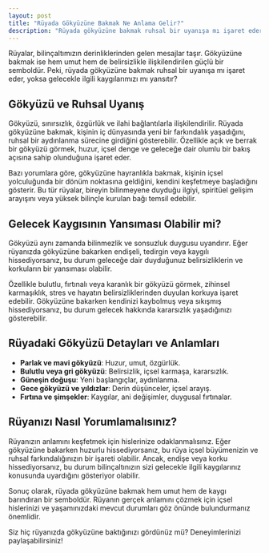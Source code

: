 ```yaml
---
layout: post
title: "Rüyada Gökyüzüne Bakmak Ne Anlama Gelir?"
description: "Rüyada gökyüzüne bakmak ruhsal bir uyanışa mı işaret eder, yoksa gelecekle ilgili kaygılarımızı mı yansıtır?"
---
```


Rüyalar, bilinçaltımızın derinliklerinden gelen mesajlar taşır. Gökyüzüne bakmak ise hem umut hem de belirsizlikle ilişkilendirilen güçlü bir semboldür. Peki, rüyada gökyüzüne bakmak ruhsal bir uyanışa mı işaret eder, yoksa gelecekle ilgili kaygılarımızı mı yansıtır?

## Gökyüzü ve Ruhsal Uyanış

Gökyüzü, sınırsızlık, özgürlük ve ilahi bağlantılarla ilişkilendirilir. Rüyada gökyüzüne bakmak, kişinin iç dünyasında yeni bir farkındalık yaşadığını, ruhsal bir aydınlanma sürecine girdiğini gösterebilir. Özellikle açık ve berrak bir gökyüzü görmek, huzur, içsel denge ve geleceğe dair olumlu bir bakış açısına sahip olunduğuna işaret eder.

Bazı yorumlara göre, gökyüzüne hayranlıkla bakmak, kişinin içsel yolculuğunda bir dönüm noktasına geldiğini, kendini keşfetmeye başladığını gösterir. Bu tür rüyalar, bireyin bilinmeyene duyduğu ilgiyi, spiritüel gelişim arayışını veya yüksek bilinçle kurulan bağı temsil edebilir.

## Gelecek Kaygısının Yansıması Olabilir mi?

Gökyüzü aynı zamanda bilinmezlik ve sonsuzluk duygusu uyandırır. Eğer rüyanızda gökyüzüne bakarken endişeli, tedirgin veya kaygılı hissediyorsanız, bu durum geleceğe dair duyduğunuz belirsizliklerin ve korkuların bir yansıması olabilir.

Özellikle bulutlu, fırtınalı veya karanlık bir gökyüzü görmek, zihinsel karmaşıklık, stres ve hayatın belirsizliklerinden duyulan korkuya işaret edebilir. Gökyüzüne bakarken kendinizi kaybolmuş veya sıkışmış hissediyorsanız, bu durum gelecek hakkında kararsızlık yaşadığınızı gösterebilir.

## Rüyadaki Gökyüzü Detayları ve Anlamları

- **Parlak ve mavi gökyüzü**: Huzur, umut, özgürlük.
- **Bulutlu veya gri gökyüzü**: Belirsizlik, içsel karmaşa, kararsızlık.
- **Güneşin doğuşu**: Yeni başlangıçlar, aydınlanma.
- **Gece gökyüzü ve yıldızlar**: Derin düşünceler, içsel arayış.
- **Fırtına ve şimşekler**: Kaygılar, ani değişimler, duygusal fırtınalar.

## Rüyanızı Nasıl Yorumlamalısınız?

Rüyanızın anlamını keşfetmek için hislerinize odaklanmalısınız. Eğer gökyüzüne bakarken huzurlu hissediyorsanız, bu rüya içsel büyümenizin ve ruhsal farkındalığınızın bir işareti olabilir. Ancak, endişe veya korku hissediyorsanız, bu durum bilinçaltınızın sizi gelecekle ilgili kaygılarınız konusunda uyardığını gösteriyor olabilir.

Sonuç olarak, rüyada gökyüzüne bakmak hem umut hem de kaygı barındıran bir semboldür. Rüyanın gerçek anlamını çözmek için içsel hislerinizi ve yaşamınızdaki mevcut durumları göz önünde bulundurmanız önemlidir.

Siz hiç rüyanızda gökyüzüne baktığınızı gördünüz mü? Deneyimlerinizi paylaşabilirsiniz!